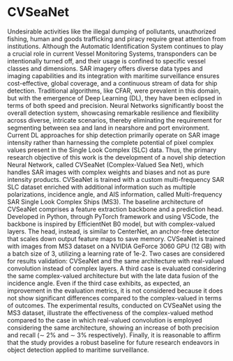 # CVSeaNet
Undesirable activities like the illegal dumping of pollutants, unauthorized fishing, human and goods trafficking and piracy require great attention from institutions. Although the Automatic Identification System continues to play a crucial role in current Vessel Monitoring Systems, transponders can be intentionally turned off, and their usage is confined to specific vessel classes and dimensions. SAR imagery offers diverse data types and imaging capabilities and its integration with maritime surveillance ensures cost-effective, global coverage, and a continuous stream of data for ship detection. Traditional algorithms, like CFAR, were prevalent in this domain, but with the emergence of Deep Learning (DL), they have been eclipsed in terms of both speed and precision. Neural Networks significantly boost the overall detection system, showcasing remarkable resilience and flexibility across diverse, intricate scenarios, thereby eliminating the requirement for segmenting between sea and land in nearshore and port environment. Current DL approaches for ship detection primarily operate on SAR image intensity rather than harnessing the complete potential of pixel complex values present in the Single Look Complex (SLC) data. Thus, the primary research objective of this work is the development of a novel ship detection Neural Network, called CVSeaNet (Complex-Valued Sea Net), which handles SAR images with complex weights and biases and not as pure intensity products. CVSeaNet is trained with a custom multi-frequency SAR SLC dataset enriched with additional information such as multiple polarizations, incidence angle, and AIS information, called Multi-frequency SAR Single Look Complex Ships (MS3). The baseline architecture of CVSeaNet comprises a feature extraction backbone and a prediction head. Developed in Python, through PyTorch framework and using VSCode, the backbone is inspired by EfficientNet B0 model, but with complex-valued layers. The head, instead, is similar to CenterNet, an anchor-free detector that scales down output feature maps to save memory. CVSeaNet is trained with images from MS3 dataset on a NVIDIA GeForce 3060 GPU (12 GB) with a batch size of 3, utilizing a learning rate of 1e-2. Two cases are considered for results validation: CVSeaNet and the same architecture with real-valued convolution instead of complex layers. A third case is evaluated considering the same complex-valued architecture but with the late data fusion of the incidence angle. Even if the third case exhibits, as expected, an improvement in the evaluation metrics, it is not considered because it does not show significant differences compared to the complex-valued in terms of outcomes. The experimental results, conducted on CVSeaNet using the MS3 dataset, illustrate
the effectiveness of the complex-valued method compared to the case in which real-valued convolution is employed considering the same architecture, showing an increase of both precision and recall (∼ 2% and ∼ 3% respectively). Finally, it is reasonable to affirm that the study provides a robust baseline for future research
endeavors in object detection applied to maritime surveillance.

